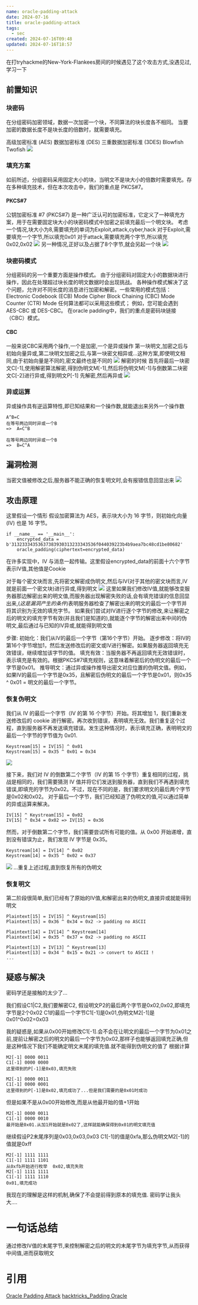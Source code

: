```yaml
---
name: oracle-padding-attack
date: 2024-07-16
title: oracle-padding-attack
tags:
  - sec
created: 2024-07-16T09:48
updated: 2024-07-16T18:57
---
```

在打tryhackme的New-York-Flankees房间的时候遇见了这个攻击方式,没遇见过,学习一下
## 前置知识
### 块密码
在分组密码加密领域，数据一次加密一个块，不同算法的块长度各不相同。
当要加密的数据长度不是块长度的倍数时，就需要填充。

高级加密标准 (AES)
数据加密标准 (DES)
三重数据加密标准 (3DES)
Blowfish
Twofish
![](https://img.l1uyun.one/202407160948_oracle-padding-attack_image_1.png)
### 填充方案
如前所述，分组密码采用固定大小的块，当明文不是块大小的倍数时需要填充。存在多种填充技术，但在本次攻击中，我们的重点是 PKCS#7。
#### PKCS#7
公钥加密标准 #7 (PKCS#7) 是一种广泛认可的加密标准，它定义了一种填充方案，用于在需要固定块大小的块密码模式中加密之前填充最后一个明文块。
考虑一个情况,块大小为8,需要填充的单词为Exploit,attack,cyber,hack
对于Exploit,需要填充一个字节,所以填充0x01
对于attack,需要填充两个字节,所以填充0x02,0x02
![](https://img.l1uyun.one/202407160948_oracle-padding-attack_image_2.png)
另一种情况,正好以及占据了8个字节,就会另起一个块
![](https://img.l1uyun.one/202407160948_oracle-padding-attack_image_3.png)
### 块密码模式
分组密码的另一个重要方面是操作模式。
由于分组密码对固定大小的数据块进行操作，因此在处理超过块长度的明文数据时会出现挑战。
各种操作模式解决了这个问题，允许对不同长度的消息进行加密和解密。一些常用的模式包括：
Electronic Codebook (ECB) Mode
Cipher Block Chaining (CBC) Mode
Counter (CTR) Mode 
任何算法都可以采用这些模式；
例如，您可能会遇到 AES-CBC 或 DES-CBC。
在oracle padding中，我们的重点是密码块链接（CBC）模式。
#### CBC
一般来说CBC采用两个操作,一个是加密,一个是异或操作
第一块明文,加密之后与初始向量异或,第二块明文加密之后,与第一块密文相异或...这种方案,即使明文相同,由于初始向量是不同的,密文最终也是不同的
![](https://img.l1uyun.one/202407160948_oracle-padding-attack_image_4.png)
解密的时候
首先将最后一块密文C\[-1]\,使用解密算法解密,得到伪明文M\[-1\],然后将伪明文M\[-1\]与倒数第二块密文C\[-2\]进行异或,得到明文P\[-1\]
先解密,然后再异或
![](https://img.l1uyun.one/202407160948_oracle-padding-attack_image_5.png)
### 异或运算
异或操作具有逆运算特性,即已知结果和一个操作数,就能退出来另外一个操作数
```
A^B=C    
在等号两边同时异或一个B
=>  A=C^B

在等号两边同时异或一个B
=>  B=C^A
```
## 漏洞检测
当密文值被修改之后,服务器不能正确的恢复明文时,会有报错信息回显出来
![](https://img.l1uyun.one/202407160948_oracle-padding-attack_image_6.png)

## 攻击原理

这里假设一个情形
假设加密算法为 AES，表示块大小为 16 字节，则初始化向量 (IV) 也是 16 字节。
```
if __name__ == '__main__':
    encrypted_data = b'31323334353637383930313233343536f044039223b4b9aea7bc48cd1be80682'
    oracle_padding(ciphertext=encrypted_data)
```
在许多实现中，IV 与消息一起传输。这里假设encrypted_data的前面十六个字节表示IV值,其他值是Cookie

对于每个密文块而言,先将密文解密成伪明文,然后与IV(对于其他的密文块而言,IV就是前面一个密文块)进行异或,得到明文
![](https://img.l1uyun.one/202407160948_oracle-padding-attack_image_7.png)
这里如果我们修改IV值,就能够改变服务器那边解密出来的明文值,而服务器出现解密失败的话,会有填充错误的信息回显出来,(*这是漏洞产生的条件*)表明服务器检查了解密出来的明文的最后一个字节并将其识别为无效的填充字节。
如果我们尝试对IV进行逐个字节的修改,来让解密之后的明文的填充字节有效(并且我们是知道的),就能逐个字节的解密出来中间的伪明文,最后通过与已知的IV异或,就能得到明文值

步骤:
初始化：我们从IV的最后一个字节（第16个字节）开始。
逐步修改：将IV的第16个字节增加1，然后发送修改后的密文或IV进行解密。如果服务器返回填充无效错误，继续增加该字节的值。
填充有效：当服务器不再返回填充无效错误时，表示填充是有效的。根据PKCS#7填充规则，这意味着解密后的伪明文的最后一个字节是0x01。
推导明文：通过异或操作推导出密文对应位置的伪明文值。例如，如果IV的最后一个字节是0x35，且解密后伪明文的最后一个字节是0x01，则0x35 ^ 0x01 = 明文的最后一个字节。
### 恢复伪明文
我们从 IV 的最后一个字节（IV 的第 16 个字节）开始。将其增加 1，我们重新发送修改后的 cookie 进行解密。再次收到错误，表明填充无效。我们重复这个过程，直到服务器不再发送填充错误。发生这种情况时，表示填充正确，表明明文的最后一个字节的字节值为 0x01.
```
Keystream[15] = IV[15] ^ 0x01
Keystream[15] = 0x35 ^ 0x01 = 0x34
```
![](https://img.l1uyun.one/202407160948_oracle-padding-attack_image_8.png)

接下来，我们对 IV 的倒数第二个字节（IV 的第 15 个字节）重复相同的过程，挑战是相同的，我们需要猜测 IV 值并将它们发送到服务器，直到我们不再遇到填充错误,即填充的字节为0x02。不过，现在不同的是，我们要求明文的最后两个字节是0x02和0x02。
对于最后一个字节，我们已经知道了伪明文的值,可以通过简单的异或运算来解决。
```
IV[15] ^ Keystream[15] = 0x02
IV[15] ^ 0x34 = 0x02 => IV[15] = 0x36
```
然而，对于倒数第二个字节，我们需要尝试所有可能的值。从 0x00 开始递增，直到没有错误为止，我们发现 IV 字节是 0x35。
```
Keystream[14] = IV[14] ^ 0x02
Keystream[14] = 0x35 ^ 0x02 = 0x37
```
![](https://img.l1uyun.one/202407160948_oracle-padding-attack_image_9.png)
...重复上述过程,直到恢复所有的伪明文
### 恢复明文
第二阶段很简单,我们已经有了原始的IV值,和解密出来的伪明文,直接异或就能得到明文
```
Plaintext[15] = IV[15] ^ Keystream[15]
Plaintext[15] = 0x36 ^ 0x34 = 0x2 -> padding no ASCII

Plaintext[14] = IV[14] ^ Keystream[14]
Plaintext[14] = 0x35 ^ 0x37 = 0x2 -> padding no ASCII

Plaintext[13] = IV[13] ^ Keystream[13]
Plaintext[13] = 0x34 ^ 0x15 = 0x21 -> convert to ASCII !
...
```
## 疑惑与解决
密码学还是接触的太少了...

我们假设C1|C2,我们要解密C2,
假设明文P2的最后两个字节是0x02,0x02,即填充字节是2个0x02
C1的最后一个字节C1\[-1\]是0x01,伪明文M2\[-1]是0x01^0x02=0x03

我的疑惑是,如果从0x00开始修改C1\[-1\].会不会在让明文的最后一个字节为0x01之前,提前让解密之后的明文的最后一个字节为0x02,那样子也能够返回填充正确,但是这种情况下我们不能确定明文末尾的填充值.就不能得到伪明文的值了
根据计算
```
M2[-1] 0000 0011
C1[-1] 0000 0000  
这里得到的P[-1]是0x03,填充失败

M2[-1] 0000 0011
C1[-1] 0000 0001 
这里得到的P[-1]是0x02,填充成功了...但是我们需要的是0x01时成功
```
但是如果不是从0x00开始修改,而是从他最开始的值+1开始
```
M2[-1] 0000 0011
C1[-1] 0000 0010  
最开始是0x01.从加1开始就是0x02了,这样就能确保得到0x01的明文填充值
```
继续假设P2末尾序列是0x03,0x03,0x03
C1\[-1\]的值是0xfa,那么伪明文M2\[-1\]的值就是0xff
```
M2[-1] 1111 1111
C1[-1] 1111 1101
从0xfb开始进行枚举  0x02,填充失败
M2[-1] 1111 1111
C1[-1] 1111 1110 
0x01,填充成功
```
我现在的理解是这样的机制,确保了不会提前得到原本的填充值.
密码学让我头大....
# 一句话总结
通过修改IV值的末尾字节,来控制解密之后的明文的末尾字节为填充字节,从而获得中间值,进而获取明文

# 引用
[Oracle Padding Attack](https://medium.com/@masjadaan/oracle-padding-attack-a61369993c86)
[hacktricks_Padding Oracle](https://book.hacktricks.xyz/crypto-and-stego/padding-oracle-priv)
